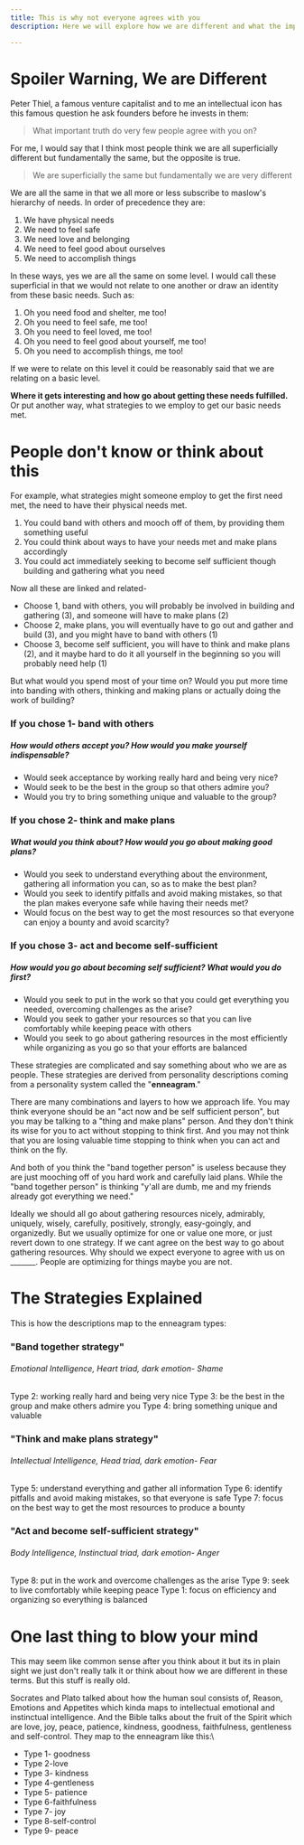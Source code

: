 ```yaml
---
title: This is why not everyone agrees with you
description: Here we will explore how we are different and what the implications are

---
```



# Spoiler Warning, We are Different

Peter Thiel, a famous venture capitalist and to me an intellectual icon has this famous question he ask founders before he invests in them:
> What important truth do very few people agree with you on?

For me, I would say that I think most people think we are all superficially different but fundamentally the same, but the opposite is true. 

> We are superficially the same but fundamentally we are very different

We are all the same in that we all more or less subscribe to maslow's hierarchy of needs. In order of precedence they are:
1. We have physical needs
2. We need to feel safe
3. We need love and belonging
4. We need to feel good about ourselves
5. We need to accomplish things

In these ways, yes we are all the same on some level. I would call these superficial in that we would not relate to one another or draw an identity from these basic needs. Such as:
1. Oh you need food and shelter, me too!
2. Oh you need to feel safe, me too!
3. Oh you need to feel loved, me too!
4. Oh you need to feel good about yourself, me too!
5. Oh you need to accomplish things, me too!

If we were to relate on this level it could be reasonably said that we are relating on a basic level.

**Where it gets interesting and how go about getting these needs fulfilled.** Or put another way, what strategies to we employ to get our basic needs met.

# People don't know or think about this

For example, what strategies might someone employ to get the first need met, the need to have their physical needs met. 
1. You could band with others and mooch off of them, by providing them something useful
2. You could think about ways to have your needs met and make plans accordingly
3. You could act immediately seeking to become self sufficient though building and gathering what you need

Now all these are linked and related- 
- Choose 1, band with others, you will probably be involved in building and gathering (3), and someone will have to make plans (2)
- Choose 2, make plans, you will eventually have to go out and gather and build (3), and you might have to band with others (1)
- Choose 3, become self sufficient, you will have to think and make plans (2), and it maybe hard to do it all yourself in the beginning so you will probably need help (1)

But what would you spend most of your time on?
Would you put more time into banding with others, thinking and making plans or actually doing the work of building?

### If you chose 1- band with others
##### How would others accept you? How would you make yourself indispensable?
- Would seek acceptance by working really hard and being very nice?
- Would seek to be the best in the group so that others admire you?
- Would you try to bring something unique and valuable to the group?

### If you chose 2- think and make plans
##### What would you think about? How would you go about making good plans?
- Would you seek to understand everything about the environment, gathering all information you can, so as to make the best plan?
- Would you seek to identify pitfalls and avoid making mistakes, so that the plan makes everyone safe while having their needs met?
- Would focus on the best way to get the most resources so that everyone can enjoy a bounty and avoid scarcity?

### If you chose 3- act and become self-sufficient
##### How would you go about becoming self sufficient? What would you do first?
- Would you seek to put in the work so that you could get everything you needed, overcoming challenges as the arise?
- Would you seek to gather your resources so that you can live comfortably while keeping peace with others
- Would you seek to go about gathering resources in the most efficiently  while organizing as you go so that your efforts are balanced


These strategies are complicated and say something about who we are as people. These strategies are derived from personality descriptions coming from a personality system called the "**enneagram**." 

There are many combinations and layers to how we approach life. You may think everyone should be an "act now and be self sufficient person", but you may be talking to a "thing and make plans" person. And they don't think its wise for you to act without stopping to think first. And you may not think that you are losing valuable time stopping to think when you can act and think on the fly.

And both of you think the "band together person" is useless because they are just mooching off of you hard work and carefully laid plans. While the "band together person" is thinking "y'all are dumb, me and my friends already got everything we need."


Ideally we should all go about gathering resources nicely, admirably, uniquely, wisely, carefully, positively,  strongly, easy-goingly, and organizedly. But we usually optimize for one or value one more, or just revert down to one strategy. If we cant agree on the best way to go about gathering resources. Why should we expect everyone to agree with us on _______. People are optimizing for things maybe you are not.

# The Strategies Explained
This is how the descriptions map to the enneagram types:
### "Band together strategy" 
###### Emotional Intelligence, Heart triad, dark emotion- Shame
Type 2: working really hard and being very nice
Type 3: be the best in the group and make others admire you
Type 4: bring something unique and valuable
### "Think and make plans strategy" 
###### Intellectual Intelligence, Head triad, dark emotion- Fear
Type 5: understand everything and gather all information
Type 6: identify pitfalls and avoid making mistakes, so that everyone is safe
Type 7: focus on the best way to get the most resources to produce a bounty
### "Act and become self-sufficient strategy" 
###### Body Intelligence, Instinctual triad, dark emotion- Anger
Type 8: put in the work and overcome challenges as the arise
Type 9: seek to live comfortably while keeping peace
Type 1: focus on efficiency and organizing so everything is balanced


# One last thing to blow your mind
This may seem like common sense after you think about it but its in plain sight we just don't really talk it or think about how we are different in these terms. But this stuff is really old. 

 Socrates and Plato talked about how the human soul consists of, Reason, Emotions and Appetites which kinda maps to intellectual emotional and instinctual intelligence. And the Bible talks about the fruit of the Spirit which are love, joy, peace, patience, kindness, goodness, faithfulness, gentleness and self-control. They map to the enneagram like this:\
 - Type 1- goodness
 - Type 2-love
 - Type 3- kindness
 - Type 4-gentleness
 - Type 5- patience
 - Type 6-faithfulness
 - Type 7- joy
 - Type 8-self-control
 - Type 9- peace
